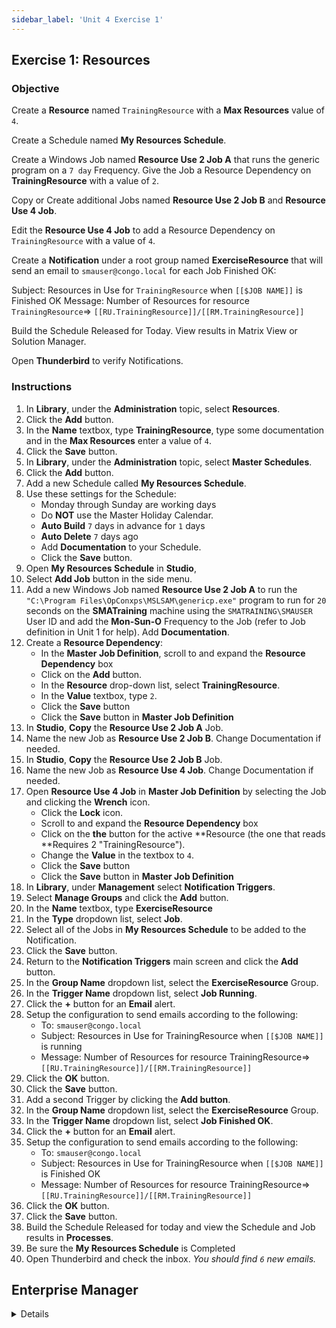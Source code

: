 ```yaml
---
sidebar_label: 'Unit 4 Exercise 1'
---
```


## Exercise 1: Resources

### Objective

Create a **Resource** named ```TrainingResource``` with a **Max Resources** value of ```4```.

Create a Schedule named **My Resources Schedule**.

Create a Windows Job named **Resource Use 2 Job A** that runs the generic program on a ```7 day``` Frequency. Give the Job a Resource Dependency on **TrainingResource** with a value of ```2```.

Copy or Create additional Jobs named **Resource Use 2 Job B** and **Resource Use 4 Job**.

Edit the **Resource Use 4 Job** to add a Resource Dependency on ```TrainingResource``` with a value of ```4```.

Create a **Notification** under a root group named **ExerciseResource** that will send an email to ```smauser@congo.local``` for each Job Finished OK:

Subject: Resources in Use for ```TrainingResource``` when ```[[$JOB NAME]]``` is Finished OK
Message: Number of Resources for resource ```TrainingResource```=> ```[[RU.TrainingResource]]/[[RM.TrainingResource]]```

Build the Schedule Released for Today. View results in Matrix View or Solution Manager.

Open **Thunderbird** to verify Notifications.


### Instructions

1.	In **Library**, under the **Administration** topic, select **Resources**. 
2.	Click the **Add** button.
3.	In the **Name** textbox, type **TrainingResource**, type some documentation and in the **Max Resources** enter a value of ```4```.
4.	Click the **Save** button.
5.	In **Library**, under the **Administration** topic, select **Master Schedules**.
6.	Click the **Add** button.
7.	Add a new Schedule called **My Resources Schedule**.
8.	Use these settings for the Schedule:
	* Monday through Sunday are working days
	* Do **NOT** use the Master Holiday Calendar.
	* **Auto Build** ```7``` days in advance for ```1``` days
	* **Auto Delete** ```7``` days ago
	* Add **Documentation** to your Schedule.
	* Click the **Save** button.
9.	Open **My Resources Schedule** in **Studio**,
10.	Select **Add Job** button in the side menu.
11.	Add a new Windows Job named **Resource Use 2 Job A** to run the ```"C:\Program Files\OpConxps\MSLSAM\genericp.exe"``` program to run for ```20``` seconds on the **SMATraining** machine using the ```SMATRAINING\SMAUSER``` User ID and add the **Mon-Sun-O** Frequency to the Job (refer to Job definition in Unit 1 for help). Add **Documentation**.
12.	Create a **Resource Dependency**:
	* In the **Master Job Definition**, scroll to and expand the **Resource Dependency** box
	* Click on the **Add** button.
	* In the **Resource** drop-down list, select **TrainingResource**.
	* In the **Value** textbox, type ```2```.
	* Click the **Save** button
	* Click the **Save** button in **Master Job Definition**
13.	In **Studio**, **Copy** the **Resource Use 2 Job A** Job.
14.	Name the new Job as **Resource Use 2 Job B**. Change Documentation if needed.
15.	In **Studio**, **Copy** the **Resource Use 2 Job B** Job.
16.	Name the new Job as **Resource Use 4 Job**. Change Documentation if needed.
17.	Open **Resource Use 4 Job** in **Master Job Definition** by selecting the Job and clicking the **Wrench** icon.
	* Click the **Lock** icon.
	* Scroll to and expand the **Resource Dependency** box
	* Click on the **the** button for the active **Resource (the one that reads **Requires 2 "TrainingResource").
	* Change the **Value** in the textbox to ```4```.
	* Click the **Save** button
	* Click the **Save** button in **Master Job Definition**
18.	In **Library**, under **Management** select **Notification Triggers**.
19. Select **Manage Groups** and click the **Add** button.
20. In the **Name** textbox, type **ExerciseResource**
21. In the **Type** dropdown list, select **Job**.
22. Select all of the Jobs in **My Resources Schedule** to be added to the Notification.
23. Click the **Save** button. 
24. Return to the **Notification Triggers** main screen and click the **Add** button.
25. In the **Group Name** dropdown list, select the **ExerciseResource** Group.
26. In the **Trigger Name** dropdown list, select **Job Running**.
27. Click the **+** button for an **Email** alert.
28.	Setup the configuration to send emails according to the following:
	* To: ```smauser@congo.local```
	* Subject: Resources in Use for TrainingResource when ```[[$JOB NAME]]``` is running
	* Message: Number of Resources for resource TrainingResource=> ```[[RU.TrainingResource]]/[[RM.TrainingResource]]```
29.	Click the **OK** button.
30. Click the **Save** button.
31. Add a second Trigger  by clicking the **Add button**.
32. In the **Group Name** dropdown list, select the **ExerciseResource** Group.
33. In the **Trigger Name** dropdown list, select **Job Finished OK**.
34. Click the **+** button for an **Email** alert.
35.	Setup the configuration to send emails according to the following:
	* To: ```smauser@congo.local```
	* Subject: Resources in Use for TrainingResource when ```[[$JOB NAME]]``` is Finished OK
	* Message: Number of Resources for resource TrainingResource=> ```[[RU.TrainingResource]]/[[RM.TrainingResource]]```
36.	Click the **OK** button.
37. Click the **Save** button.
38.	Build the Schedule Released for today and view the Schedule and Job results in **Processes**.
39.	Be sure the **My Resources Schedule** is Completed
40.	Open Thunderbird and check the inbox. _You should find ```6``` new emails._


## Enterprise Manager

<details>

:::tip [Walkthrough Video - Unit 4 Exercise 1](../static/videobasic/U4E1.mp4)

:::


1.	Under the **Administration** topic, Double-Click on **Resources**. 
2.	Click the **Add** button on the Resources toolbar.
3.	In the **Name** textbox, type **TrainingResource**, type some documentation and in the **Max Resources** enter a value of ```4```.
4.	Click the **Save** button on the Resources toolbar. Close the Resources tab.
5.	Under the Administration topic, Double-Click Schedule Master.
6.	Click the Add button on the Schedule Master toolbar.
7.	Add a new Schedule called **My Resources Schedule**.
8.	Use these settings for the Schedule:
	* Monday through Sunday are working days
	* Do **NOT** use the Master Holiday Calendar.
	* **Auto Build** ```7``` days in advance for ```1``` days
	* **Auto Delete** ```7``` days ago
	* Add **Documentation** to your Schedule.
9.	Close the **Schedule Master** and open the **Job Master** to add your Jobs.
10.	Select the **My Resources Schedule**.
11.	Click the **Add** button on the **Job Master** toolbar.
12.	Add a new Job named **Resource Use 2 Job A** to run the ```Genericp.exe``` program to run for ```20``` seconds on the **SMATraining** machine using the ```SMATRAINING\SMAUSER``` User ID and add the **Mon-Sun-O** Frequency to the Job (refer to Job definition in Unit 1 for help). Add **Documentation**.
13.	Create a **Threshold/Resource Dependency**:
	* Click on the **Dependencies** tab
	* Click on the **Threshold/Resource Dependency** tab
	* In the **Threshold/Resource Dependency** frame, click the **Add** button.
	* In the **Threshold/Resource** drop-down list, select **TrainingResource**.
	* In the **Value** textbox, type ```2```.
	* Click the **OK** button
14.	Click the **Copy** button on the **Job Master** toolbar to copy this Job.
15.	Name the new Job as **Resource Use 2 Job B**. Change Documentation if needed.
16.	Click the **Copy** button on the **Job Master** toolbar to copy this Job.
17.	Name the new Job as **Resource Use 4 Job**. Change Documentation if needed.
18.	Be sure you have **Resource Use 4 Job** selected.
	* Click on the **Dependencies** tab
	* Click on the **Threshold/Resource Dependency** tab.
	* In the **Threshold/Resource Dependency** frame, Double-Click the **Threshold/Resource** dependency that was copied from the previous Job.
	* Check if the **Threshold/Resource** drop-down list has **TrainingResource**.
	* Change the **Value** textbox to ```4```.
	* Click the **OK** button
19.	Close the **Job Master**.
20.	Under **Management** Double-Click **Notification Manager** and click the **Jobs** tab.
21.	Create a **new root group** called **ExerciseResource** (Right-Click and select **Add Root Group**).
22.	Check **My Resources Schedule** (on the right side of the screen) checkbox and then click the **Save** button.
23.	Right-Click the **ExerciseResource** group and select **Add Job Trigger > Job Running**.
24.	Check the **Send Email (SMTP)** checkbox.
25.	Click the **Email** tab and setup the configuration to send emails according to the following:
	* To: ```smauser@congo.local```
	* Subject: Resources in Use for TrainingResource when ```[[$JOB NAME]]``` is running
	* Message: Number of Resources for resource TrainingResource=> ```[[RU.TrainingResource]]/[[RM.TrainingResource]]```
26.	Click the **Save** button.
27.	Right-Click the **ExerciseResource** group and select **Add Job Trigger> Job Finished OK**.
28.	Check the **Send Email (SMTP)** checkbox.
29.	Click the **Email** tab and setup the configuration to send emails according to the following:
	* To: ```smauser@congo.local```
	* Subject: Resources in Use for TrainingResource when ```[[$JOB NAME]]``` is Finished OK
	* Message: Number of Resources for resource TrainingResource=> ```[[RU.TrainingResource]]/[[RM.TrainingResource]]```
30.	Click the **Save** button.
31.	Close the **Notification Manager** tab.
32.	Build the Schedule Released for today.
	* Open one of the operations views (**List** or **Matrix**) or use **Solution Manager**.
33.	Be sure the **My Resources Schedule** is Completed
34.	Open Thunderbird and check the inbox. _You should find ```6``` new emails._

</details>